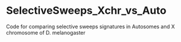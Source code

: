 # SelectiveSweeps_Xchr_vs_Auto
Code for comparing selective sweeps signatures in Autosomes and X chromosome of D. melanogaster
